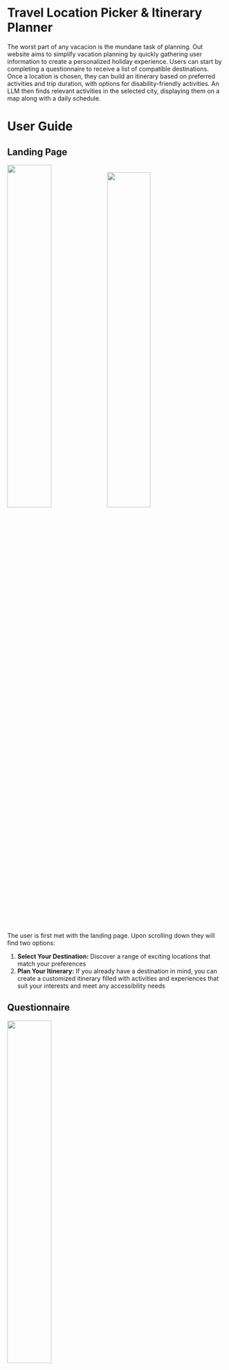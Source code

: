 # Travel Location Picker & Itinerary Planner
The worst part of any vacacion is the mundane task of planning. Out website aims to simplify vacation planning by quickly gathering user information to create a personalized holiday experience. Users can start by completing a questionnaire to receive a list of compatible destinations. Once a location is chosen, they can build an itinerary based on preferred activities and trip duration, with options for disability-friendly activities. An LLM then finds relevant activities in the selected city, displaying them on a map along with a daily schedule.

# **User Guide** 

## **Landing Page**

<img src = "https://github.com/user-attachments/assets/cb1755a4-fc74-42b6-b76f-c8865569ff16" width="45%">
<img src = "https://github.com/user-attachments/assets/d6364e12-5173-477e-9e6f-7835a78b04fa" width="44.5%">

The user is first met with the landing page. Upon scrolling down they will find two options:
1. **Select Your Destination:** Discover a range of exciting locations that match your preferences
2. **Plan Your Itinerary:** If you already have a destination in mind, you can create a customized itinerary filled with activities and experiences that suit your interests and meet any accessibility needs

## **Questionnaire**

<img src = "https://github.com/user-attachments/assets/2a46c898-12b7-4d85-8474-95749f70d397" width="45%">

The questionnaire is designed to gather key information from users to tailor their vacation experience. It asks about preferences such as desired destinations, types of activities (e.g., adventure, cultural experiences, culinary experiences). This data helps generate a list of compatible destinations and activities that best fit the user's interests.


## **Location Reccomendation**

<img src = "https://github.com/user-attachments/assets/603d27c4-20c6-4dbd-8f4e-0bf31d361a57" width="45%">

The questionnaire results provide users with a curated list of potential holiday destinations based on their preferences. This list highlights locations that align with their interests, such as activities they enjoy. Each destination is matched to the user’s criteria, making it easier to choose the ideal spot for their vacation. The user may then select their favourite option from the list of destinations.

## **Itinerary Planner**

<img src = "https://github.com/user-attachments/assets/9b0b690d-e3d4-47d2-b7c0-81a6fc13a2e1" width="45%">

<img src = "https://github.com/user-attachments/assets/04f5575d-955a-4bfc-ae76-d882866cc80f" width="60%">

The itinerary planner utilizes an LLM to curate a personalized schedule of activities for the selected destination. It gathers relevant options and includes photos that capture the "vibe" of the holiday, showcasing the atmosphere and experiences available. This visually engaging format helps users envision their trip and makes planning more inspiring and enjoyable.
